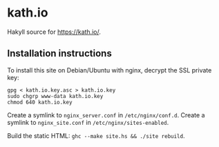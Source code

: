 kath.io
=======

Hakyll source for <https://kath.io/>.

Installation instructions
-------------------------

To install this site on Debian/Ubuntu with nginx, decrypt the SSL private key:

```
gpg < kath.io.key.asc > kath.io.key
sudo chgrp www-data kath.io.key
chmod 640 kath.io.key
```

Create a symlink to `nginx_server.conf` in `/etc/nginx/conf.d`.
Create a symlink to `nginx_site.conf` in `/etc/nginx/sites-enabled`.

Build the static HTML: `ghc --make site.hs && ./site rebuild`.
